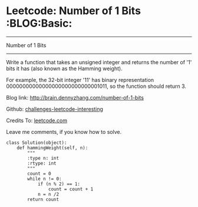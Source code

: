 # Leetcode: Number of 1 Bits     :BLOG:Basic:


---

Number of 1 Bits  

---

Write a function that takes an unsigned integer and returns the number of '1' bits it has (also known as the Hamming weight).  

For example, the 32-bit integer '11' has binary representation 00000000000000000000000000001011, so the function should return 3.  

Blog link: <http://brain.dennyzhang.com/number-of-1-bits>  

Github: [challenges-leetcode-interesting](https://github.com/DennyZhang/challenges-leetcode-interesting/tree/master/number-of-1-bits)  

Credits To: [leetcode.com](https://leetcode.com/problems/number-of-1-bits/description)  

Leave me comments, if you know how to solve.  

    class Solution(object):
        def hammingWeight(self, n):
            """
            :type n: int
            :rtype: int
            """
            count = 0
            while n != 0:
                if (n % 2) == 1:
                    count = count + 1
                n = n /2
            return count